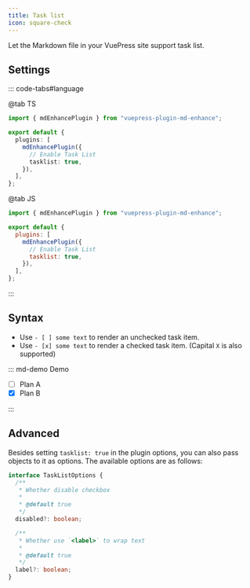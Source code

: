 ```yaml
---
title: Task list
icon: square-check
---
```


Let the Markdown file in your VuePress site support task list.

<!-- more -->

## Settings

::: code-tabs#language

@tab TS

```ts {8} title=".vuepress/config.ts"
import { mdEnhancePlugin } from "vuepress-plugin-md-enhance";

export default {
  plugins: [
    mdEnhancePlugin({
      // Enable Task List
      tasklist: true,
    }),
  ],
};
```

@tab JS

```js {8} title=".vuepress/config.js"
import { mdEnhancePlugin } from "vuepress-plugin-md-enhance";

export default {
  plugins: [
    mdEnhancePlugin({
      // Enable Task List
      tasklist: true,
    }),
  ],
};
```

:::

<!-- #region after -->

## Syntax

- Use `- [ ] some text` to render an unchecked task item.
- Use `- [x] some text` to render a checked task item. (Capital `X` is also supported)

::: md-demo Demo

- [ ] Plan A
- [x] Plan B

:::

## Advanced

Besides setting `tasklist: true` in the plugin options, you can also pass objects to it as options. The available options are as follows:

```ts
interface TaskListOptions {
  /**
   * Whether disable checkbox
   *
   * @default true
   */
  disabled?: boolean;

  /**
   * Whether use `<label>` to wrap text
   *
   * @default true
   */
  label?: boolean;
}
```

<!-- #endregion after -->
